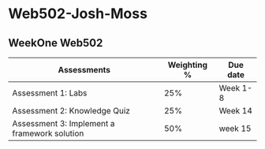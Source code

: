 # Web502-Josh-Moss

## WeekOne Web502 



Assessments  | Weighting %  |  Due date
------------ | ------------- | ---------------
Assessment 1: Labs | 25% | Week 1-8
Assessment 2: Knowledge Quiz | 25% | Week 14
Assessment 3: Implement a framework solution | 50% | week 15
